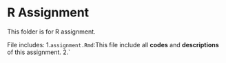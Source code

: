 # R Assignment

This folder is for R assignment.

File includes:
1.`assignment.Rmd`:This file include all **codes** and **descriptions** of this assignment.
2.`
